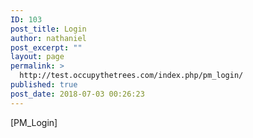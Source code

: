 ```yaml
---
ID: 103
post_title: Login
author: nathaniel
post_excerpt: ""
layout: page
permalink: >
  http://test.occupythetrees.com/index.php/pm_login/
published: true
post_date: 2018-07-03 00:26:23
---
```

[PM_Login]